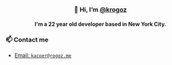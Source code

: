 <h3 align="center">👋 Hi, I’m <a href="https://github.com/krogoz">@krogoz</a></h3>
<h4 align="center">I'm a 22 year old developer based in New York City.</h4>

### 📫 Contact me
- <a href="mailto:kacper@rogoz.me">Email: `kacper@rogoz.me`</a>
